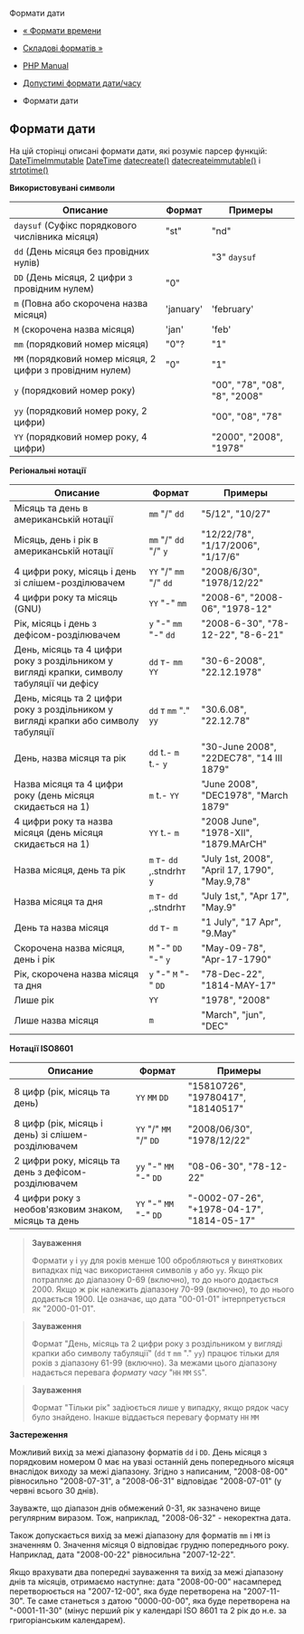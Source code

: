 Формати дати

-   [« Формати времени](datetime.formats.time.html)
    
-   [Складові форматів »](datetime.formats.compound.html)
    
-   [PHP Manual](index.html)
    
-   [Допустимі формати дати/часу](datetime.formats.html)
    
-   Формати дати
    

## Формати дати

На цій сторінці описані формати дати, які розуміє парсер функцій: [DateTimeImmutable](class.datetimeimmutable.html) [DateTime](class.datetime.html) [datecreate()](function.date-create.html) [datecreateimmutable()](function.date-create-immutable.html) і [strtotime()](function.strtotime.html)

**Використовувані символи**

| Описание                                                  | Формат    | Примеры                       |
|-----------------------------------------------------------|-----------|-------------------------------|
| `daysuf` (Суфікс порядкового числівника місяця)           | "st"      | "nd"                          |
| `dd` (День місяця без провідних нулів)                    |           | "3" `daysuf`                  |
| `DD` (День місяця, 2 цифри з провідним нулем)             | "0"       |                               |
| `m` (Повна або скорочена назва місяця)                    | 'january' | 'february'                    |
| `M` (скорочена назва місяця)                              | 'jan'     | 'feb'                         |
| `mm` (порядковий номер місяця)                            | "0"?      | "1"                           |
| `MM` (порядковий номер місяця, 2 цифри з провідним нулем) | "0"       | "1"                           |
| `y` (порядковий номер року)                               |           | "00", "78", "08", "8", "2008" |
| `yy` (порядковий номер року, 2 цифри)                     |           | "00", "08", "78"              |
| `YY` (порядковий номер року, 4 цифри)                     |           | "2000", "2008", "1978"        |

**Регіональні нотації**

| Описание                                                                                  | Формат                    | Примеры                                        |
|-------------------------------------------------------------------------------------------|---------------------------|------------------------------------------------|
| Місяць та день в американській нотації                                                    | `mm` "/" `dd`             | "5/12", "10/27"                                |
| Місяць, день і рік в американській нотації                                                | `mm` "/" `dd` "/" `y`     | "12/22/78", "1/17/2006", "1/17/6"              |
| 4 цифри року, місяць і день зі слішем-розділювачем                                        | `YY` "/" `mm` "/" `dd`    | "2008/6/30", "1978/12/22"                      |
| 4 цифри року та місяць (GNU)                                                              | `YY` "-" `mm`             | "2008-6", "2008-06", "1978-12"                 |
| Рік, місяць і день з дефісом-розділювачем                                                 | `y` "-" `mm` "-" `dd`     | "2008-6-30", "78-12-22", "8-6-21"              |
| День, місяць та 4 цифри року з роздільником у вигляді крапки, символу табуляції чи дефісу | `dd` т- `mm` `YY`         | "30-6-2008", "22.12.1978"                      |
| День, місяць та 2 цифри року з роздільником у вигляді крапки або символу табуляції        | `dd` т `mm` "." `yy`      | "30.6.08", "22.12.78"                          |
| День, назва місяця та рік                                                                 | `dd` t.- `m` t.- `y`      | "30-June 2008", "22DEC78", "14 III 1879"       |
| Назва місяця та 4 цифри року (день місяця скидається на 1)                                | `m` t.- `YY`              | "June 2008", "DEC1978", "March 1879"           |
| 4 цифри року та назва місяця (день місяця скидається на 1)                                | `YY` t.- `m`              | "2008 June", "1978-XII", "1879.MArCH"          |
| Назва місяця, день та рік                                                                 | `m` т- `dd` ,.stndrhт `y` | "July 1st, 2008", "April 17, 1790", "May.9,78" |
| Назва місяця та дня                                                                       | `m` т- `dd` ,.stndrhт     | "July 1st,", "Apr 17", "May.9"                 |
| День та назва місяця                                                                      | `dd` т- `m`               | "1 July", "17 Apr", "9.May"                    |
| Скорочена назва місяця, день і рік                                                        | `M` "-" `DD` "-" `y`      | "May-09-78", "Apr-17-1790"                     |
| Рік, скорочена назва місяця та дня                                                        | `y` "-" `M` "-" `DD`      | "78-Dec-22", "1814-MAY-17"                     |
| Лише рік                                                                                  | `YY`                      | "1978", "2008"                                 |
| Лише назва місяця                                                                         | `m`                       | "March", "jun", "DEC"                          |

**Нотації ISO8601**

| Описание                                             | Формат                 | Примеры                                    |
|------------------------------------------------------|------------------------|--------------------------------------------|
| 8 цифр (рік, місяць та день)                         | `YY` `MM` `DD`         | "15810726", "19780417", "18140517"         |
| 8 цифр (рік, місяць і день) зі слішем-розділювачем   | `YY` "/" `MM` "/" `DD` | "2008/06/30", "1978/12/22"                 |
| 2 цифри року, місяць та день з дефісом-розділювачем  | `yy` "-" `MM` "-" `DD` | "08-06-30", "78-12-22"                     |
| 4 цифри року з необов'язковим знаком, місяць та день | `YY` "-" `MM` "-" `DD` | "-0002-07-26", "+1978-04-17", "1814-05-17" |

> **Зауваження**
> 
> Формати `y` і `yy` для років менше 100 обробляються у виняткових випадках під час використання символів `y` або `yy`. Якщо рік потрапляє до діапазону 0-69 (включно), то до нього додається 2000. Якщо ж рік належить діапазону 70-99 (включно), то до нього додається 1900. Це означає, що дата "00-01-01" інтерпретується як "2000-01-01".

> **Зауваження**
> 
> Формат "День, місяць та 2 цифри року з роздільником у вигляді крапки або символу табуляції" (`dd` т `mm` "." `yy`) працює тільки для років з діапазону 61-99 (включно). За межами цього діапазону надається перевага *формату часу* "`HH` `MM` `SS`".

> **Зауваження**
> 
> Формат "Тільки рік" задіюється лише у випадку, якщо рядок часу було знайдено. Інакше віддається перевагу формату `HH` `MM`

**Застереження**

Можливий вихід за межі діапазону форматів `dd` і `DD`. День місяця з порядковим номером 0 має на увазі останній день попереднього місяця внаслідок виходу за межі діапазону. Згідно з написаним, "2008-08-00" рівносильно "2008-07-31", а "2008-06-31" відповідає "2008-07-01" (у червні всього 30 днів).

Зауважте, що діапазон днів обмежений 0-31, як зазначено вище регулярним виразом. Тож, наприклад, "2008-06-32" - некоректна дата.

Також допускається вихід за межі діапазону для форматів `mm` і `MM` із значенням 0. Значення місяця 0 відповідає грудню попереднього року. Наприклад, дата "2008-00-22" рівносильна "2007-12-22".

Якщо врахувати два попередні зауваження та вихід за межі діапазону днів та місяців, отримаємо наступне: дата "2008-00-00" насамперед перетворюється на "2007-12-00", яка буде перетворена на "2007-11-30". Те саме станеться з датою "0000-00-00", яка буде перетворена на "-0001-11-30" (мінус перший рік у календарі ISO 8601 та 2 рік до н.е. за григоріанським календарем).